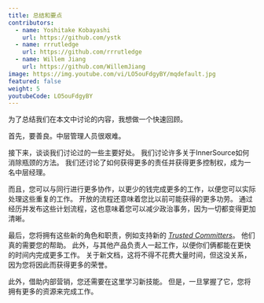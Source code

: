 ```yaml
---
title: 总结和要点
contributors:
  - name: Yoshitake Kobayashi
    url: https://github.com/ystk
  - name: rrrutledge
    url: https://github.com/rrrutledge
  - name: Willem Jiang
    url: https://github.com/WillemJiang
image: https://img.youtube.com/vi/LO5ouFdgyBY/mqdefault.jpg
featured: false
weight: 5
youtubeCode: LO5ouFdgyBY
---
```

<div class="paragraph">
<p>为了总结我们在本文中讨论的内容，我想做一个快速回顾。</p>
</div>
<div class="paragraph">
<p>首先，要善良。中层管理人员很艰难。</p>
</div>
<div class="paragraph">
<p>接下来，谈谈我们讨论过的一些主要好处。
我们讨论许多关于InnerSource如何消除瓶颈的方法。
我们还讨论了如何获得更多的责任并获得更多控制权，成为一名中层经理。</p>
</div>
<div class="paragraph">
<p>而且，您可以与同行进行更多协作，以更少的钱完成更多的工作，以便您可以实际处理这些重复的工作。
开放的流程还意味着您比以前可能获得的更多功劳。
通过经历并发布这些计划流程，这也意味着您可以减少政治事务，因为一切都变得更加清晰。</p>
</div>
<div class="paragraph">
<p>最后，您将拥有这些新的角色和职责，例如支持新的 <a href="https://innersourcecommons.org/zh/learn/learning-path/trusted-committer"><em>Trusted Committers</em></a>。
他们真的需要您的帮助。
此外，与其他产品负责人一起工作，以便你们俩都能在更快的时间内完成更多工作。
关于新文档，这将不得不花费大量时间，但这没关系，因为您将因此而获得更多的荣誉。</p>
</div>
<div class="paragraph">
<p>此外，借助内部营销，您还需要在这里学习新技能。
但是，一旦掌握了它，您将拥有更多的资源来完成工作。</p>
</div>
<!--- This file autogenerated from https://github.com/InnerSourceCommons/InnerSourceLearningPath/blob/master/scripts -->